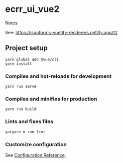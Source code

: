 # ecrr_ui_vue2
[Notes](./NOTES.txt)

See:
https://jsonforms-vuetify-renderers.netlify.app/#/


## Project setup
```
yarn global add @vue/cli
yarn install
```

### Compiles and hot-reloads for development
```
yarn run serve
```

### Compiles and minifies for production
```
yarn run build
```

### Lints and fixes files
```
yaryarn n run lint
```

### Customize configuration
See [Configuration Reference](https://cli.vuejs.org/config/).

